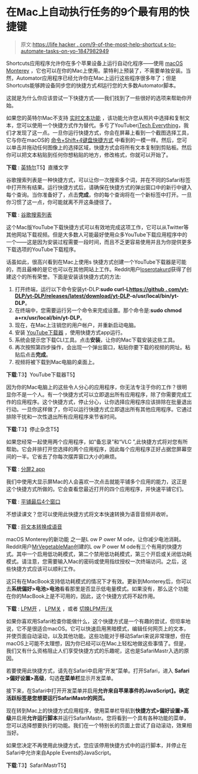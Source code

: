 # 在Mac上自动执行任务的9个最有用的快捷键

> 原文:[https://life hacker . com/9-of-the-most-help-shortcut s-to-automate-tasks-on-yo-1847982949](https://lifehacker.com/9-of-the-most-helpful-shortcuts-to-automate-tasks-on-yo-1847982949)

Shortcuts应用程序允许你在多个苹果设备上运行自动化程序——使用 [macOS Monterey](https://lifehacker.com/12-hidden-features-in-macos-monterey-worth-finding-1847972748) ，它也可以在你的Mac上使用。蒙特利上预装了，不需要单独安装。当然，Automator应用程序已经允许你在Mac上运行这些程序很多年了；但是Shortcuts能够跨设备同步您的快捷方式*和*运行您的大多数Automator脚本。

这就是为什么你应该尝试一下快捷方式——我们找到了一些很好的选项来帮助你开始。

如果您的英特尔Mac不支持 [实时文本功能](https://lifehacker.com/how-to-finally-copy-text-from-photos-on-your-mac-1847962724) ，该功能允许您从照片中选择和复制文本，您可以使用一个快捷方式作为替代。多亏了YouTuber[iTech Everything](https://www.youtube.com/watch?v=1O5ywGnZHnI)，我们才发现了这一点。一旦你运行快捷方式，你会在屏幕上看到一个截图选择工具，它与你在macOS的 [命令+Shift+4键盘快捷方式](https://lifehacker.com/how-to-take-screenshots-on-a-mac-1846676291) 中看到的一模一样。然后，您可以单击并拖动任何图像上的选择区域，快捷方式会将所有文本复制到剪贴板。然后你可以把文本粘贴到任何你想粘贴的地方，修改格式，你就可以开始了。

**下载** : [英特尔](https://www.icloud.com/shortcuts/79f6a3a611fc4c54ad7b6075dc5faa17)T5】直播文字

谷歌搜索列表是一种快捷方式，可以让你一次搜索多个词，并在不同的Safari标签中打开所有结果。运行快捷方式后，请确保在快捷方式的弹出窗口中的新行中键入每个查询。当你准备好了，点击**完成**，你的每个查询将在一个新标签中打开。一旦你习惯了这一点，你可能就离不开这条捷径了。

**下载** : [谷歌搜索列表](https://www.icloud.com/shortcuts/1fed695464564e12a7577e8a7f0fe0a3)

这个Mac版YouTube下载快捷方式可以有效地完成这项工作，它可以从Twitter等其他网站下载视频。但是大多数人可能最好使用众多YouTube下载应用程序中的一个——这是因为安装过程需要一段时间，而且不乏更容易使用并且为你提供更多下载选项的YouTube下载程序。

话虽如此，很高兴看到在Mac上使用s 快捷方式创建一个YouTube下载器是可能的，而且最棒的是它也可以在其他网站上工作。Reddit用户[loserotakurd](https://www.reddit.com/r/shortcuts/comments/qgohtx/simple_ytdlp_online_video_downloader_gui_for/)获得了创建这个的所有荣誉。下面是安装该快捷方式的方法:

1.  打开终端，运行以下命令安装yt-DLP:**sudo curl-L**[**https://github . com/yt-DLP/yt-DLP/releases/latest/download/yt-DLP**](https://github.com/yt-dlp/yt-dlp/releases/latest/download/yt-dlp)**-o/usr/local/bin/yt-DLP**。
2.  在终端中，您需要运行另一个命令来完成设置。那个命令是:**sudo chmod a+rx/usr/local/bin/yt-DLP**。
3.  现在，在Mac上注销您的用户帐户，并重新启动电脑。
4.  安装 [YouTube下载器](https://www.icloud.com/shortcuts/08a6f23af03e45b7bd1cf186cec36a77) ，使用快捷方式app运行。
5.  系统会提示您下载CLI工具。点击**安装**，让你的Mac下载安装这些工具。
6.  再次按照第四步操作，会出现一个弹出窗口，粘贴你要下载的视频的网址。粘贴后点击**完成**。
7.  视频将被下载到Mac电脑的桌面上。

**下载**:T3】YouTube下载器T5】

因为你的Mac电脑上的这些令人分心的应用程序，你无法专注于你的工作？很明显你不是一个人。有一个快捷方式可以立即退出所有应用程序，除了你需要完成工作的应用程序。这个快捷方式，停止分心，让你选择应用程序应该排除在批量退出行动。一旦你这样做了，你可以运行快捷方式立即退出所有其他应用程序。它通过排除干扰和一次性退出所有应用程序来节省时间。

**下载**:T3】停止杂念T5】

如果您经常一起使用两个应用程序，如“备忘录”和“VLC ”,此快捷方式将对您有所帮助。它会并排打开您选择的两个应用程序，因此每个应用程序正好占据您屏幕空间的一半。它省去了你每次摆弄窗口大小的麻烦。

**下载** : [分屏2 app](https://www.icloud.com/shortcuts/fd4b49f5ffc147f081290c914ad3774f)

我们中使用大显示屏Mac的人会喜欢一次点击就能平铺多个应用的能力，这正是这个快捷方式所做的。它会查看您最近打开的四个应用程序，并快速平铺它们。

**下载** : [平铺最后4个窗口](https://www.icloud.com/shortcuts/992f781c93ea4e5aa9098742e4d787ea)

不想读课文？您可以使用此快捷方式将文本快速转换为语音音频并收听。

**下载** : [将文本转换成语音](https://www.icloud.com/shortcuts/cdfc29fb1bca44399bc17036a143b5b9)

macOS Monterey的新功能 之一是L ow P ower M ode，让你减少电池消耗。Reddit用户[MrVegetableMan](https://www.reddit.com/r/shortcuts/comments/qi3nz1/turn_low_power_mode_onoff_on_mac/)创建的L ow P ower M ode有三个有用的快捷方式。其中一个启用低功耗模式，第二个禁用低功耗模式，第三个开启或关闭低功耗模式。请注意，您需要输入Mac的密码或使用指纹授权一次终端访问。之后，这些快捷方式应该可以顺利工作。

这只有在MacBook支持低功耗模式的情况下才有效。更新到Monterey后，你可以去**系统偏好>电池>电池**看看那里是否显示低电量模式。如果没有，那么这个功能在你的MacBook上是不可用的，因此，这个快捷方式将不起作用。

**下载** : [LPM开](https://www.icloud.com/shortcuts/87865c17e8bd424c8de6053586346067) ， [LPM关](https://www.icloud.com/shortcuts/667d04bfa11a4a7f9e7d8184a7b0f88a) ，或者 [切换LPM开/关](https://www.icloud.com/shortcuts/f68517847fdc41588997de711ce55e20)

如果你喜欢用Safari检查你能做什么，这个快捷方式是一个有趣的尝试，但坦率地说，它不是很适合macOS。它可以快速启用黑暗模式，编辑任何网页上的文本，并使页面自动滚动，以及其他功能。这些功能对于移动Safari来说非常理想，但在macOS上可能不太理想，因为你已经可以在Mac上轻松地做这些事情了。但是，我们又有什么资格阻止人们享受快捷方式的乐趣呢，这也是SafariMastr入选的原因。

若要使用此快捷方式，请先在Safari中启用“开发”菜单。打开Safari，进入 **Safari >偏好设置>高级**，勾选**在菜单栏**显示开发菜单。

接下来，在Safari中打开开发菜单并启用**允许来自苹果事件的JavaScript】。确定活跃标签是您想要运行SafariMastr的网页。**

现在转到Mac上的快捷方式应用程序，使用菜单栏导航到**快捷方式>偏好设置>高级**并启用**允许运行脚本**并运行SafariMastr。您将看到一个具有各种功能的菜单，您可以选择想要执行的功能。我们在一个特别长的页面上尝试了自动滚动，效果相当好。

如果您决定不再使用此快捷方式，您应该停用快捷方式中的运行脚本，并停止在Safari中允许来自Apple Events的JavaScript。

**下载**:T3】SafariMastrT5】